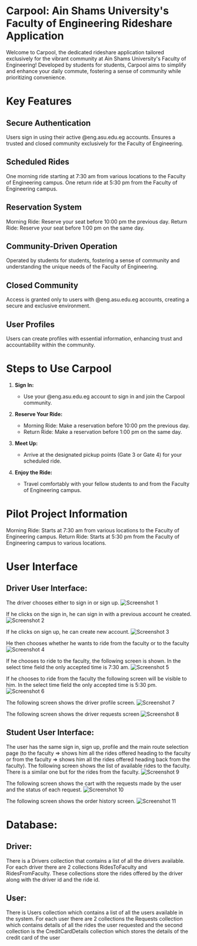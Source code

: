 # Carpool: Ain Shams University's Faculty of Engineering Rideshare Application
Welcome to Carpool, the dedicated rideshare application tailored exclusively for the vibrant community at Ain Shams University's Faculty of Engineering! Developed by students for students, Carpool aims to simplify and enhance your daily commute, fostering a sense of community while prioritizing convenience.

# Key Features
## Secure Authentication
Users sign in using their active @eng.asu.edu.eg accounts.
Ensures a trusted and closed community exclusively for the Faculty of Engineering.
## Scheduled Rides
One morning ride starting at 7:30 am from various locations to the Faculty of Engineering campus.
One return ride at 5:30 pm from the Faculty of Engineering campus.
## Reservation System
Morning Ride: Reserve your seat before 10:00 pm the previous day.
Return Ride: Reserve your seat before 1:00 pm on the same day.
## Community-Driven Operation
Operated by students for students, fostering a sense of community and understanding the unique needs of the Faculty of Engineering.
## Closed Community
Access is granted only to users with @eng.asu.edu.eg accounts, creating a secure and exclusive environment.
## User Profiles
Users can create profiles with essential information, enhancing trust and accountability within the community.

# Steps to Use Carpool

1. **Sign In:**
   - Use your @eng.asu.edu.eg account to sign in and join the Carpool community.
   
2. **Reserve Your Ride:**
   - Morning Ride: Make a reservation before 10:00 pm the previous day.
   - Return Ride: Make a reservation before 1:00 pm on the same day.
   
3. **Meet Up:**
   - Arrive at the designated pickup points (Gate 3 or Gate 4) for your scheduled ride.
   
4. **Enjoy the Ride:**
   - Travel comfortably with your fellow students to and from the Faculty of Engineering campus.

# Pilot Project Information
Morning Ride: Starts at 7:30 am from various locations to the Faculty of Engineering campus.
Return Ride: Starts at 5:30 pm from the Faculty of Engineering campus to various locations.

# User Interface
## Driver User Interface:
The driver chooses either to sign in or sign up.
![Screenshot 1](ui%20screenshots/s1.png)



If he clicks on the sign in, he can sign in with a previous account he created.
![Screenshot 2](ui%20screenshots/s2.png)




If he clicks on sign up, he can create new account.
![Screenshot 3](ui%20screenshots/s3.png)



He then chooses whether he wants to ride from the faculty or to the faculty
![Screenshot 4](ui%20screenshots/s4.png)



If he chooses to ride to the faculty, the following screen is shown. In the select time field the only accepted time is 7:30 am.
![Screenshot 5](ui%20screenshots/s5.png)



If he chooses to ride from the faculty the following screen will be visible to him. In the select time field the only accepted time is 5:30 pm.
![Screenshot 6](ui%20screenshots/s6.png)




The following screen shows the driver profile screen.
![Screenshot 7](ui%20screenshots/s7.png)



The following screen shows the driver requests screen
![Screenshot 8](ui%20screenshots/s8.png)



## Student User Interface:
The user has the same sign in, sign up, profile and the main route selection page (to the faculty => shows him all the rides offered heading to the faculty or from the faculty => shows him all the rides offered heading back from the faculty).
The following screen shows the list of available rides to the faculty. There is a similar one but for the rides from the faculty.
![Screenshot 9](ui%20screenshots/s9.png)


The following screen shows the cart with the requests made by the user and the status of each request.
![Screenshot 10](ui%20screenshots/s10.png)


The following screen shows the order history screen.
![Screenshot 11](ui%20screenshots/s11.png)
# Database:
## Driver:
There is a Drivers collection that contains a list of all the drivers available. For each driver there are 2 collections RidesToFaculty and RidesFromFaculty. These collections store the rides offered by the driver along with the driver id and the ride id.
## User:
There is Users collection which contains a list of all the users available in the system. For each user there are 2 collections the Requests collection which contains details of all the rides the user requested and the second collection is the CreditCardDetails collection which stores the details of the credit card of the user

